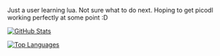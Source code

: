 Just a user learning lua.
Not sure what to do next.
Hoping to get picodl working perfectly at some point :D

<!-- GitHub Stats Card -->
[![GitHub Stats](https://github-readme-stats.vercel.app/api?username=doxidevos&show_icons=true&hide_border=true)](https://github.com/doxidevos)

<!-- Top Languages Card -->
[![Top Languages](https://github-readme-stats.vercel.app/api/top-langs/?username=doxidevos&layout=compact&hide_border=true)](https://github.com/doxidevos)


<!--
**doxidevos/doxidevos** is a ✨ _special_ ✨ repository because its `README.md` (this file) appears on your GitHub profile.

Here are some ideas to get you started:

- 🔭 I’m currently working on ...
- 🌱 I’m currently learning ...
- 👯 I’m looking to collaborate on ...
- 🤔 I’m looking for help with ...
- 💬 Ask me about ...
- 📫 How to reach me: ...
- 😄 Pronouns: ...
- ⚡ Fun fact: ...
-->
